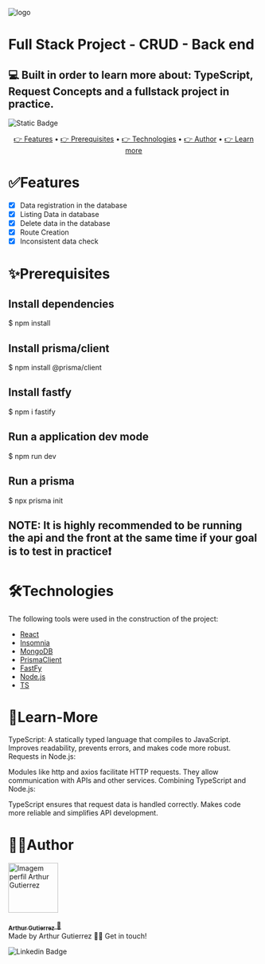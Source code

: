 ![logo](https://github.com/ArthurGuti/frontend/assets/131212175/64ef8eee-27ee-4e55-872d-039e8626a51c)
# Full Stack Project - CRUD - Back end 
## 💻 Built in order to learn more about: TypeScript, Request Concepts and a fullstack project in practice.

<img alt="Static Badge" src="https://img.shields.io/badge/dev%20-%20Arthur%20-%20Gutierrez?color=%23907bf2&link=www.linkedin.com%2Fin%2Farthur-gutierrez-de-oliveira-dev2110"> 

<p align="center">
 <a href="#features"> 👉 Features</a> •
 <a href="#prerequisites"> 👉 Prerequisites</a> • 
 <a href="#technologies"> 👉 Technologies</a> • 
 <a href="#author">👉 Author</a> •
 <a href="#learn-more">👉 Learn more</a>
</p>

# ✅Features

- [x] Data registration in the database
- [x] Listing Data in database
- [x] Delete data in the database
- [x] Route Creation
- [x] Inconsistent data check

# ✨Prerequisites

## Install dependencies
$ npm install 

## Install prisma/client
$ npm install @prisma/client

## Install fastfy
$ npm i fastify

## Run a application dev mode
$ npm run dev

## Run a prisma 
$ npx prisma init

## NOTE: It is highly recommended to be running the api and the front at the same time if your goal is to test in practice❗

# 🛠Technologies

The following tools were used in the construction of the project:

- [React](https://pt-br.reactjs.org/)
- [Insomnia](https://nodejs.org/en/)
- [MongoDB](https://nodejs.org/en/](https://www.mongodb.com/))
- [PrismaClient](https://nodejs.org/en/](https://www.mongodb.com/)](https://www.prisma.io/docs/orm/prisma-client))
- [FastFy](https://nodejs.org/en/](https://www.mongodb.com/)](https://fastify.dev/docs/latest/))
- [Node.js](https://nodejs.org/en/](https://insomnia.rest/))
- [TS](https://vitejs.dev/](https://developer.mozilla.org/pt-BR/docs/Web/JavaScript)](https://www.typescriptlang.org/docs/))

# 📝Learn-More
TypeScript:
A statically typed language that compiles to JavaScript.
Improves readability, prevents errors, and makes code more robust.
Requests in Node.js:

Modules like http and axios facilitate HTTP requests.
They allow communication with APIs and other services.
Combining TypeScript and Node.js:

TypeScript ensures that request data is handled correctly.
Makes code more reliable and simplifies API development.

# 🧑‍💻Author
<a href="https://github.com/ArthurGuti/">
<div style="border-radius: 25%;">
  <img src="https://avatars.githubusercontent.com/u/131212175?s=400&u=ad1122209b601713ba611d911af19ade07d17c6f&v=4" width="100px" alt="Imagem perfil Arthur Gutierrez"/>
</div>
 <br/>
 <sub><b>Arthur Gutierrez</b></sub>
</a> <a href="www.linkedin.com/in/arthur-gutierrez-de-oliveira-dev2110" title="Linkedin">🚀</a><br/>
Made by Arthur Gutierrez 👋🏽 Get in touch!
<br/>

![Linkedin Badge](https://img.shields.io/badge/-ArthurDev-blue?style=flat-square&logo=Linkedin&logoColor=white&link=www.linkedin.com/in/arthur-gutierrez-de-oliveira-dev2110)


